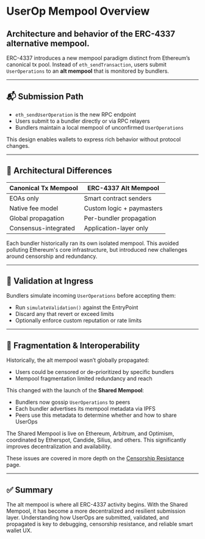 
# UserOp Mempool Overview

## Architecture and behavior of the ERC-4337 alternative mempool.

ERC-4337 introduces a new mempool paradigm distinct from Ethereum’s canonical tx pool. Instead of `eth_sendTransaction`, users submit `UserOperations` to an **alt mempool** that is monitored by bundlers.

---

## 📬 Submission Path

- `eth_sendUserOperation` is the new RPC endpoint
- Users submit to a bundler directly or via RPC relayers
- Bundlers maintain a local mempool of unconfirmed `UserOperations`

This design enables wallets to express rich behavior without protocol changes.

---

## 🧱 Architectural Differences

| Canonical Tx Mempool | ERC-4337 Alt Mempool           |
|----------------------|-------------------------------|
| EOAs only            | Smart contract senders        |
| Native fee model     | Custom logic + paymasters     |
| Global propagation   | Per-bundler propagation       |
| Consensus-integrated | Application-layer only        |

Each bundler historically ran its own isolated mempool. This avoided polluting Ethereum's core infrastructure, but introduced new challenges around censorship and redundancy.

---

## 🧪 Validation at Ingress

Bundlers simulate incoming `UserOperations` before accepting them:

- Run `simulateValidation()` against the EntryPoint
- Discard any that revert or exceed limits
- Optionally enforce custom reputation or rate limits

---

## 🧵 Fragmentation & Interoperability

Historically, the alt mempool wasn’t globally propagated:

- Users could be censored or de-prioritized by specific bundlers
- Mempool fragmentation limited redundancy and reach

This changed with the launch of the **Shared Mempool**:

- Bundlers now gossip `UserOperations` to peers
- Each bundler advertises its mempool metadata via IPFS
- Peers use this metadata to determine whether and how to share UserOps

The Shared Mempool is live on Ethereum, Arbitrum, and Optimism, coordinated by Etherspot, Candide, Silius, and others. This significantly improves decentralization and availability.

These issues are covered in more depth on the [Censorship Resistance](./censorship-resistance.md) page.

---

## ✅ Summary

The alt mempool is where all ERC-4337 activity begins. With the Shared Mempool, it has become a more decentralized and resilient submission layer. Understanding how UserOps are submitted, validated, and propagated is key to debugging, censorship resistance, and reliable smart wallet UX.
